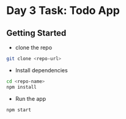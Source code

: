 # Day 3 Task: Todo App

## Getting Started

- clone the repo

```bash
git clone <repo-url>
```

- Install dependencies

```bash
cd <repo-name>
npm install
```

- Run the app

```bash
npm start
```

